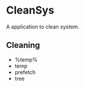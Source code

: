# CleanSys #

 A application to clean system.

## Cleaning ##

 - %temp%
 - temp
 - prefetch
 - tree